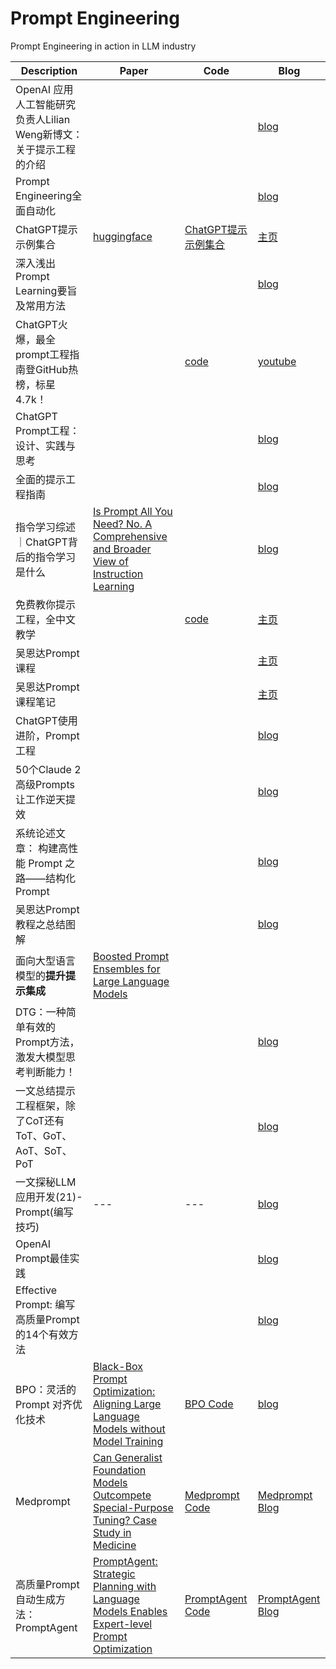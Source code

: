 # Prompt Engineering
Prompt Engineering in action in LLM industry

| Description| Paper | Code | Blog |
| --- | --- | --- | --- |  
| OpenAI 应用人工智能研究负责人Lilian Weng新博文：关于提示工程的介绍 | |  | [blog](https://lilianweng.github.io/posts/2023-03-15-prompt-engineering/) | 
| Prompt Engineering全面自动化 | | | [blog](https://mp.weixin.qq.com/s/aj8Ls463jpF92ssn6Acwzg) | 
| ChatGPT提示示例集合 | [huggingface](https://huggingface.co/datasets/fka/awesome-chatgpt-prompts) | [ChatGPT提示示例集合](https://github.com/f/awesome-chatgpt-prompts/) | [主页](https://prompts.chat) | 
| 深入浅出Prompt Learning要旨及常用方法 | | | [blog](https://mp.weixin.qq.com/s/Wgj1ATMAkL1Gx4dsAlkJZw) | 
| ChatGPT火爆，最全prompt工程指南登GitHub热榜，标星4.7k！| []() | [code](https://github.com/dair-ai/Prompt-Engineering-Guide)| [youtube](https://www.youtube.com/watch?v=dOxUroR57xs) | 
| ChatGPT Prompt工程：设计、实践与思考 | | | [blog](https://mp.weixin.qq.com/s/a8hjzZ_Rzl6pOU1PRAARJQ) | 
| 全面的提示工程指南 | | | [blog](https://www.promptingguide.ai/zh) | 
| 指令学习综述｜ChatGPT背后的指令学习是什么 | [Is Prompt All You Need? No. A Comprehensive and Broader View of Instruction Learning](https://arxiv.org/pdf/2303.10475v2.pdf) | | [blog](https://mp.weixin.qq.com/s/BK30JkIlshwkdHRjaRCD2g) | 
| 免费教你提示工程，全中文教学 | | [code](https://github.com/LearnPrompt/LearnPrompt) | [主页](https://www.learnprompt.pro/) | 
| 吴恩达Prompt课程 | | | [主页](https://www.deeplearning.ai/short-courses/chatgpt-prompt-engineering-for-developers/) | 
| 吴恩达Prompt课程笔记 | | | [主页](https://islinxu.github.io/prompt-engineering-note/) | 
| ChatGPT使用进阶，Prompt工程 | | | [blog](https://mp.weixin.qq.com/s/Uy_wX6DsASBDU2f_6qAy-Q) | 
| 50个Claude 2高级Prompts让工作逆天提效 | | | [blog](https://mp.weixin.qq.com/s/cv7U1b2rUdHitTx8CVvFeA) | 
| 系统论述文章： 构建高性能 Prompt 之路——结构化 Prompt | | | [blog](https://mp.weixin.qq.com/s/N9BrkDqvkIHQD7TTnhNk6Q) | 
| 吴恩达Prompt教程之总结图解 | | | [blog](https://mp.weixin.qq.com/s/KECEIHC4ZRQMbSzFd8l1Hw) | 
| 面向大型语言模型的**提升提示集成** | [Boosted Prompt Ensembles for Large Language Models](https://arxiv.org/abs/2304.05970) | | | 
| DTG：一种简单有效的Prompt方法，激发大模型思考判断能力！ | | | [blog](https://mp.weixin.qq.com/s/Eio62_Hn0mML3Pfb3G36cA) | 
| 一文总结提示工程框架，除了CoT还有ToT、GoT、AoT、SoT、PoT | | | [blog](https://mp.weixin.qq.com/s/8H0XRns7jmS4OdbFQ2aZKA) | 
| 一文探秘LLM应用开发(21)-Prompt(编写技巧) | --- | --- | [blog](https://mp.weixin.qq.com/s/iwkN_KB8GoKiWy_HBaF-Ww) |  
| OpenAI Prompt最佳实践 |  |  | [blog](https://platform.openai.com/docs/guides/gpt-best-practices) |  
| Effective Prompt: 编写高质量Prompt的14个有效方法 |  |  | [blog](https://mp.weixin.qq.com/s/FsAGOOnOnbZ_9mJcUGWitQ) |  
| BPO：灵活的 Prompt 对齐优化技术 | [Black-Box Prompt Optimization: Aligning Large Language Models without Model Training](https://arxiv.org/abs/2311.04155) | [BPO Code](https://github.com/thu-coai/BPO) | [blog](https://mp.weixin.qq.com/s/b3GzEi_p69EWnwwyIXRoOg) |  
| Medprompt | [Can Generalist Foundation Models Outcompete Special-Purpose Tuning? Case Study in Medicine](https://arxiv.org/abs/2311.16452) | [Medprompt Code](https://github.com/microsoft/promptbase) | [Medprompt Blog](https://mp.weixin.qq.com/s/s7B2lkrWkAy0yMRQ2BkOsA) |  
| 高质量Prompt自动生成方法：PromptAgent | [PromptAgent: Strategic Planning with Language Models Enables Expert-level Prompt Optimization](https://arxiv.org/abs/2310.16427) | [PromptAgent Code](https://github.com/xinyuanwangcs/promptagent ) | [PromptAgent Blog](https://mp.weixin.qq.com/s/Wlalz2d00Orlbkb4G9CZ_A) |  






